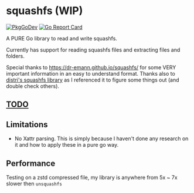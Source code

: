 # squashfs (WIP)

[![PkgGoDev](https://pkg.go.dev/badge/github.com/CalebQ42/squashfs)](https://pkg.go.dev/github.com/CalebQ42/squashfs) [![Go Report Card](https://goreportcard.com/badge/github.com/CalebQ42/squashfs)](https://goreportcard.com/report/github.com/CalebQ42/squashfs)

A PURE Go library to read and write squashfs.

Currently has support for reading squashfs files and extracting files and folders.

Special thanks to <https://dr-emann.github.io/squashfs/> for some VERY important information in an easy to understand format.
Thanks also to [distri's squashfs library](https://github.com/distr1/distri/tree/master/internal/squashfs) as I referenced it to figure some things out (and double check others).

## [TODO](https://github.com/CalebQ42/squashfs/projects/1?fullscreen=true)

## Limitations

* No Xattr parsing. This is simply because I haven't done any research on it and how to apply these in a pure go way.

## Performance

Testing on a zstd compressed file, my library is anywhere from 5x ~ 7x slower then `unsquashfs`
